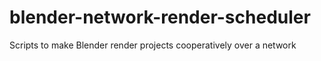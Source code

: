 # blender-network-render-scheduler
Scripts to make Blender render projects cooperatively over a network
